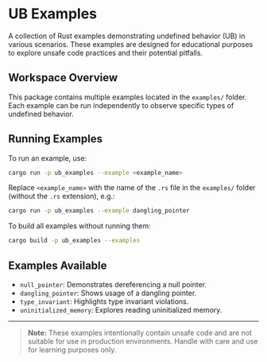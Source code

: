 # UB Examples

A collection of Rust examples demonstrating undefined behavior (UB) in various scenarios. These examples are designed for educational purposes to explore unsafe code practices and their potential pitfalls.

## Workspace Overview

This package contains multiple examples located in the `examples/` folder. 
Each example can be run independently to observe specific types of undefined behavior.

## Running Examples

To run an example, use:

```bash
cargo run -p ub_examples --example <example_name>
```

Replace `<example_name>` with the name of the `.rs` file in the `examples/` folder (without the `.rs` extension), e.g.:

```bash
cargo run -p ub_examples --example dangling_pointer
```

To build all examples without running them:

```bash
cargo build -p ub_examples --examples
```

## Examples Available

- `null_pointer`: Demonstrates dereferencing a null pointer.
- `dangling_pointer`: Shows usage of a dangling pointer.
- `type_invariant`: Highlights type invariant violations.
- `uninitialized_memory`: Explores reading uninitialized memory.

---

> **Note:** These examples intentionally contain unsafe code and are not suitable for use in production environments. Handle with care and use for learning purposes only.